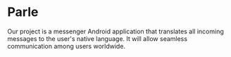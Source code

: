 # Parle
Our project is a messenger Android application that translates all incoming messages to the user's native language. It will allow seamless communication among users worldwide.
